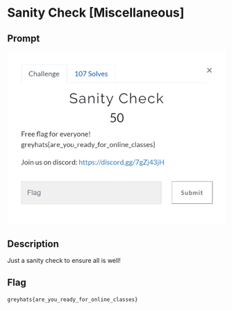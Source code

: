 # Sanity Check [Miscellaneous]

## Prompt
![Image of prompt](./screenshots/sanity-check-prompt.png)

## Description
Just a sanity check to ensure all is well!

## Flag
`greyhats{are_you_ready_for_online_classes}`